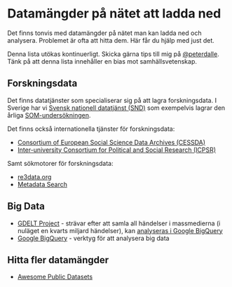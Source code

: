 # Datamängder på nätet att ladda ned

Det finns tonvis med datamängder på nätet man kan ladda ned och analysera. Problemet är ofta att hitta dem. Här får du hjälp med just det. 

Denna lista utökas kontinuerligt. Skicka gärna tips till mig på <a href="http://twitter.com/peterdalle">@peterdalle</a>. Tänk på att denna lista innehåller en bias mot samhällsvetenskap.

## Forskningsdata
Det finns datatjänster som specialiserar sig på att lagra forskningsdata. I Sverige har vi <a href="https://snd.gu.se/">Svensk nationell datatjänst (SND)</a> som exempelvis lagrar den årliga <a href="https://snd.gu.se/sv/catalogue/search/SOM">SOM-undersökningen</a>.

Det finns också internationella tjänster för forskningsdata:

- <a href="http://cessda.net/">Consortium of European Social Science Data Archives (CESSDA)</a>
- <a href="http://www.icpsr.umich.edu/icpsrweb/ICPSR/index.jsp">Inter-university Consortium for Political and Social Research (ICPSR)</a>

Samt sökmotorer för forskningsdata:

- <a href="http://www.re3data.org/">re3data.org</a>
- <a href="http://search.datacite.org/ui">Metadata Search</a>

## Big Data

- <a href="http://gdeltproject.org/">GDELT Project</a> - strävar efter att samla all händelser i massmedierna (i nuläget en kvarts miljard händelser), kan <a href="https://bigquery.cloud.google.com/table/gdelt-bq:full.events">analyseras i Google BigQuery</a>
- <a href="https://cloud.google.com/bigquery/">Google BigQuery</a> - verktyg för att analysera big data

## Hitta fler datamängder

- <a href="https://github.com/caesar0301/awesome-public-datasets">Awesome Public Datasets</a>
